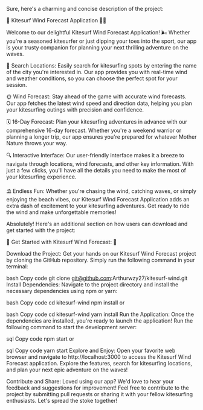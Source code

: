 
Sure, here's a charming and concise description of the project:

🌊 Kitesurf Wind Forecast Application 🏄‍♂️

Welcome to our delightful Kitesurf Wind Forecast Application! 🌬️ Whether you're a seasoned kitesurfer or just dipping your toes into the sport, our app is your trusty companion for planning your next thrilling adventure on the waves.

📍 Search Locations: Easily search for kitesurfing spots by entering the name of the city you're interested in. Our app provides you with real-time wind and weather conditions, so you can choose the perfect spot for your session.

🌞 Wind Forecast: Stay ahead of the game with accurate wind forecasts. Our app fetches the latest wind speed and direction data, helping you plan your kitesurfing outings with precision and confidence.

🗓️ 16-Day Forecast: Plan your kitesurfing adventures in advance with our comprehensive 16-day forecast. Whether you're a weekend warrior or planning a longer trip, our app ensures you're prepared for whatever Mother Nature throws your way.

🔍 Interactive Interface: Our user-friendly interface makes it a breeze to navigate through locations, wind forecasts, and other key information. With just a few clicks, you'll have all the details you need to make the most of your kitesurfing experience.

⛱️ Endless Fun: Whether you're chasing the wind, catching waves, or simply enjoying the beach vibes, our Kitesurf Wind Forecast Application adds an extra dash of excitement to your kitesurfing adventures. Get ready to ride the wind and make unforgettable memories!



Absolutely! Here's an additional section on how users can download and get started with the project:

🚀 Get Started with Kitesurf Wind Forecast: 🌊

Download the Project: Get your hands on our Kitesurf Wind Forecast project by cloning the GitHub repository. Simply run the following command in your terminal:

bash
Copy code
git clone git@github.com:Arthurwzy27/kitesurf-wind.git
Install Dependencies: Navigate to the project directory and install the necessary dependencies using npm or yarn:

bash
Copy code
cd kitesurf-wind
npm install
or

bash
Copy code
cd kitesurf-wind
yarn install
Run the Application: Once the dependencies are installed, you're ready to launch the application! Run the following command to start the development server:

sql
Copy code
npm start
or

sql
Copy code
yarn start
Explore and Enjoy: Open your favorite web browser and navigate to http://localhost:3000 to access the Kitesurf Wind Forecast application. Explore the features, search for kitesurfing locations, and plan your next epic adventure on the waves!

Contribute and Share: Loved using our app? We'd love to hear your feedback and suggestions for improvement! Feel free to contribute to the project by submitting pull requests or sharing it with your fellow kitesurfing enthusiasts. Let's spread the stoke together!
